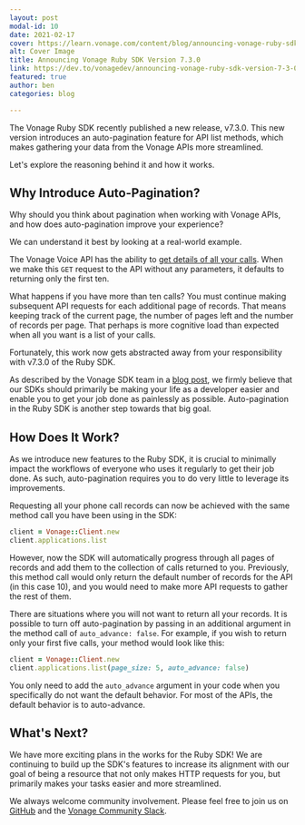 ```yaml
---
layout: post
modal-id: 10
date: 2021-02-17
cover: https://learn.vonage.com/content/blog/announcing-vonage-ruby-sdk-version-7-3-0/blog_ruby-sdk-update_1200x600.png
alt: Cover Image
title: Announcing Vonage Ruby SDK Version 7.3.0
link: https://dev.to/vonagedev/announcing-vonage-ruby-sdk-version-7-3-0-3aek
featured: true
author: ben
categories: blog

---
```


The Vonage Ruby SDK recently published a new release, v7.3.0. 
This new version introduces an auto-pagination feature for API list methods, which makes gathering your data from the Vonage APIs more streamlined.

Let's explore the reasoning behind it and how it works.

## Why Introduce Auto-Pagination?

Why should you think about pagination when working with Vonage APIs, and how does auto-pagination improve your experience?

We can understand it best by looking at a real-world example.

The Vonage Voice API has the ability to [get details of all your calls](https://developer.nexmo.com/api/voice#getCalls). When we make this `GET` request to the API without any parameters, it defaults to returning only the first ten.

What happens if you have more than ten calls? You must continue making subsequent API requests for each additional page of records. That means keeping track of the current page, the number of pages left and the number of records per page. That perhaps is more cognitive load than expected when all you want is a list of your calls.

Fortunately, this work now gets abstracted away from your responsibility with v7.3.0 of the Ruby SDK.

As described by the Vonage SDK team in a [blog post](https://www.nexmo.com/legacy-blog/2020/03/09/the-specifications-that-define-us-dr), we firmly believe that our SDKs should primarily be making your life as a developer easier and enable you to get your job done as painlessly as possible. Auto-pagination in the Ruby SDK is another step towards that big goal.

## How Does It Work?

As we introduce new features to the Ruby SDK, it is crucial to minimally impact the workflows of everyone who uses it regularly to get their job done. As such, auto-pagination requires you to do very little to leverage its improvements.

Requesting all your phone call records can now be achieved with the same method call you have been using in the SDK:

```ruby
client = Vonage::Client.new
client.applications.list
```

However, now the SDK will automatically progress through all pages of records and add them to the collection of calls returned to you. Previously, this method call would only return the default number of records for the API (in this case 10), and you would need to make more API requests to gather the rest of them. 

There are situations where you will not want to return all your records. It is possible to turn off auto-pagination by passing in an additional argument in the method call of `auto_advance: false`. For example, if you wish to return only your first five calls, your method would look like this:

```ruby
client = Vonage::Client.new
client.applications.list(page_size: 5, auto_advance: false)
```

You only need to add the `auto_advance` argument in your code when you specifically do not want the default behavior. For most of the APIs, the default behavior is to auto-advance.

## What's Next?

We have more exciting plans in the works for the Ruby SDK! We are continuing to build up the SDK's features to increase its alignment with our goal of being a resource that not only makes HTTP requests for you, but primarily makes your tasks easier and more streamlined.

We always welcome community involvement. Please feel free to join us on [GitHub](https://github.com/Vonage/vonage-ruby-sdk) and the [Vonage Community Slack](https://developer.nexmo.com/community/slack).